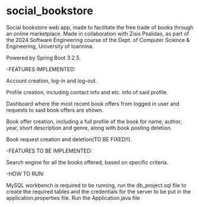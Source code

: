 # social_bookstore

Social bookstore web app, made to facilitate the free trade of books through an online marketplace.
Made in collaboration with Zisis Psalidas, as part of the 2024 Software Engineering course of the Dept. of Computer Science & Engineering, University of Ioannina.

Powered by Spring Boot 3.2.5.

-FEATURES IMPLEMENTED:

Account creation, log-in and log-out.

Profile creation, including contact info and etc. info of said profile.

Dashboard where the most recent book offers from logged in user and requests to said book offers are shown.

Book offer creation, including a full profile of the book for name, author, year, short description and genre, along with book posting deletion.

Book request creation and deletion(TO BE FIXED!!).

-FEATURES TO BE IMPLEMENTED:

Search engine for all the books offered, based on specific criteria.

-HOW TO RUN:

MySQL workbench is required to be running, run the db_project.sql file to create the required tables and the credentials for the server to be put in the application.properties file.
Run the Application.java file
